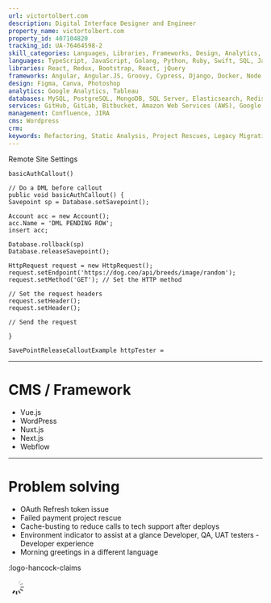 ```yaml
---
url: victortolbert.com
description: Digital Interface Designer and Engineer
property_name: victortolbert.com
property_id: 407104820
tracking_id: UA-76464598-2
skill_categories: Languages, Libraries, Frameworks, Design, Analytics, Databases, Services, Management, CMS, CRM
languages: TypeScript, JavaScript, Golang, Python, Ruby, Swift, SQL, Java, CSS, Python, SQL, TypeScript, Salesforce Apex, Perl
libraries: React, Redux, Bootstrap, React, jQuery
frameworks: Angular, Angular.JS, Groovy, Cypress, Django, Docker, Node.js, React Native, Terraform, Kubernetes Kafka, Salesforce Lightning Design System (SLDS), Ruby on Rails, TensorFlow
design: Figma, Canva, Photoshop
analytics: Google Analytics, Tableau
databases: MySQL, PostgreSQL, MongoDB, SQL Server, Elasticsearch, Redis
services: GitHub, GitLab, Bitbucket, Amazon Web Services (AWS), Google Cloud Platform (GCP), Google Maps, Authorize.net, Braintree, Stripe, TMDB
management: Confluence, JIRA
cms: Wordpress
crm:
keywords: Refactoring, Static Analysis, Project Rescues, Legacy Migrations, Rapid UI Prototyping
---
```


Remote Site Settings

```apex [SavePointReleaseCalloutExample.cls]
basicAuthCallout()

// Do a DML before callout
public void basicAuthCallout() {
Savepoint sp = Database.setSavepoint();

Account acc = new Account();
acc.Name = 'DML PENDING ROW';
insert acc;

Database.rollback(sp)
Database.releaseSavepoint();

HttpRequest request = new HttpRequest();
request.setEndpoint('https://dog.ceo/api/breeds/image/random');
request.setMethod('GET'); // Set the HTTP method

// Set the request headers
request.setHeader();
request.setHeader();

// Send the request

}
```

```apex
SavePointReleaseCalloutExample httpTester =
```

---
<!--
https://api.coverr.co/videos?api_key={api_key}

curl -v \
  -H 'Authorization: Bearer {api_key}' \
  https://api.coverr.co/videos


GET /videos?query={search term goes here}

GET /videos/:id

PATCH /videos/:id/stats/downloads

curl https://api.coverr.co/videos\?query\=dog

curl -v \
  -H 'Authorization: Bearer ae5f1927db0665defb0acbcf9540122f' \
  https://api.coverr.co/videos

curl -v \
  -H 'Authorization: Bearer ae5f1927db0665defb0acbcf9540122f' \
  https://api.coverr.co/videos\?query\=dog


 -->

# CMS / Framework

- Vue.js
- WordPress
- Nuxt.js
- Next.js
- Webflow

---

# Problem solving

- OAuth Refresh token issue
- Failed payment project rescue
- Cache-busting to reduce calls to tech support after deploys
- Environment indicator to assist at a glance Developer, QA, UAT testers - Developer experience
- Morning greetings in a different language

:logo-hancock-claims

<svg xmlns="http://www.w3.org/2000/svg" width="32" height="32" viewBox="0 0 24 24"><g><rect width="2" height="5" x="11" y="1" fill="currentColor" opacity=".14"/><rect width="2" height="5" x="11" y="1" fill="currentColor" opacity=".29" transform="rotate(30 12 12)"/><rect width="2" height="5" x="11" y="1" fill="currentColor" opacity=".43" transform="rotate(60 12 12)"/><rect width="2" height="5" x="11" y="1" fill="currentColor" opacity=".57" transform="rotate(90 12 12)"/><rect width="2" height="5" x="11" y="1" fill="currentColor" opacity=".71" transform="rotate(120 12 12)"/><rect width="2" height="5" x="11" y="1" fill="currentColor" opacity=".86" transform="rotate(150 12 12)"/><rect width="2" height="5" x="11" y="1" fill="currentColor" transform="rotate(180 12 12)"/><animateTransform attributeName="transform" calcMode="discrete" dur="0.75s" repeatCount="indefinite" type="rotate" values="0 12 12;30 12 12;60 12 12;90 12 12;120 12 12;150 12 12;180 12 12;210 12 12;240 12 12;270 12 12;300 12 12;330 12 12;360 12 12"/></g></svg>
